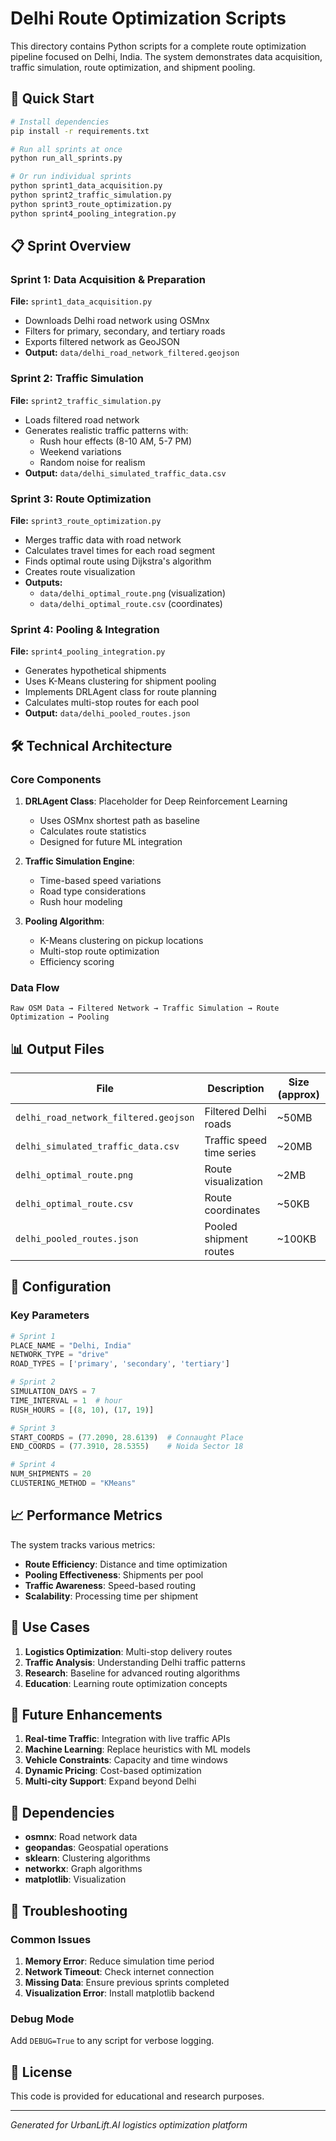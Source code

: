 # Delhi Route Optimization Scripts

This directory contains Python scripts for a complete route optimization pipeline focused on Delhi, India. The system demonstrates data acquisition, traffic simulation, route optimization, and shipment pooling.

## 🚀 Quick Start

```bash
# Install dependencies
pip install -r requirements.txt

# Run all sprints at once
python run_all_sprints.py

# Or run individual sprints
python sprint1_data_acquisition.py
python sprint2_traffic_simulation.py
python sprint3_route_optimization.py
python sprint4_pooling_integration.py
```

## 📋 Sprint Overview

### Sprint 1: Data Acquisition & Preparation
**File:** `sprint1_data_acquisition.py`

- Downloads Delhi road network using OSMnx
- Filters for primary, secondary, and tertiary roads
- Exports filtered network as GeoJSON
- **Output:** `data/delhi_road_network_filtered.geojson`

### Sprint 2: Traffic Simulation
**File:** `sprint2_traffic_simulation.py`

- Loads filtered road network
- Generates realistic traffic patterns with:
  - Rush hour effects (8-10 AM, 5-7 PM)
  - Weekend variations
  - Random noise for realism
- **Output:** `data/delhi_simulated_traffic_data.csv`

### Sprint 3: Route Optimization
**File:** `sprint3_route_optimization.py`

- Merges traffic data with road network
- Calculates travel times for each road segment
- Finds optimal route using Dijkstra's algorithm
- Creates route visualization
- **Outputs:** 
  - `data/delhi_optimal_route.png` (visualization)
  - `data/delhi_optimal_route.csv` (coordinates)

### Sprint 4: Pooling & Integration
**File:** `sprint4_pooling_integration.py`

- Generates hypothetical shipments
- Uses K-Means clustering for shipment pooling
- Implements DRLAgent class for route planning
- Calculates multi-stop routes for each pool
- **Output:** `data/delhi_pooled_routes.json`

## 🛠 Technical Architecture

### Core Components

1. **DRLAgent Class**: Placeholder for Deep Reinforcement Learning
   - Uses OSMnx shortest path as baseline
   - Calculates route statistics
   - Designed for future ML integration

2. **Traffic Simulation Engine**:
   - Time-based speed variations
   - Road type considerations
   - Rush hour modeling

3. **Pooling Algorithm**:
   - K-Means clustering on pickup locations
   - Multi-stop route optimization
   - Efficiency scoring

### Data Flow

```
Raw OSM Data → Filtered Network → Traffic Simulation → Route Optimization → Pooling
```

## 📊 Output Files

| File | Description | Size (approx) |
|------|-------------|---------------|
| `delhi_road_network_filtered.geojson` | Filtered Delhi roads | ~50MB |
| `delhi_simulated_traffic_data.csv` | Traffic speed time series | ~20MB |
| `delhi_optimal_route.png` | Route visualization | ~2MB |
| `delhi_optimal_route.csv` | Route coordinates | ~50KB |
| `delhi_pooled_routes.json` | Pooled shipment routes | ~100KB |

## 🔧 Configuration

### Key Parameters

```python
# Sprint 1
PLACE_NAME = "Delhi, India"
NETWORK_TYPE = "drive"
ROAD_TYPES = ['primary', 'secondary', 'tertiary']

# Sprint 2
SIMULATION_DAYS = 7
TIME_INTERVAL = 1  # hour
RUSH_HOURS = [(8, 10), (17, 19)]

# Sprint 3
START_COORDS = (77.2090, 28.6139)  # Connaught Place
END_COORDS = (77.3910, 28.5355)    # Noida Sector 18

# Sprint 4
NUM_SHIPMENTS = 20
CLUSTERING_METHOD = "KMeans"
```

## 📈 Performance Metrics

The system tracks various metrics:

- **Route Efficiency**: Distance and time optimization
- **Pooling Effectiveness**: Shipments per pool
- **Traffic Awareness**: Speed-based routing
- **Scalability**: Processing time per shipment

## 🎯 Use Cases

1. **Logistics Optimization**: Multi-stop delivery routes
2. **Traffic Analysis**: Understanding Delhi traffic patterns
3. **Research**: Baseline for advanced routing algorithms
4. **Education**: Learning route optimization concepts

## 🔮 Future Enhancements

1. **Real-time Traffic**: Integration with live traffic APIs
2. **Machine Learning**: Replace heuristics with ML models
3. **Vehicle Constraints**: Capacity and time windows
4. **Dynamic Pricing**: Cost-based optimization
5. **Multi-city Support**: Expand beyond Delhi

## 📝 Dependencies

- **osmnx**: Road network data
- **geopandas**: Geospatial operations
- **sklearn**: Clustering algorithms
- **networkx**: Graph algorithms
- **matplotlib**: Visualization

## 🐛 Troubleshooting

### Common Issues

1. **Memory Error**: Reduce simulation time period
2. **Network Timeout**: Check internet connection
3. **Missing Data**: Ensure previous sprints completed
4. **Visualization Error**: Install matplotlib backend

### Debug Mode

Add `DEBUG=True` to any script for verbose logging.

## 📄 License

This code is provided for educational and research purposes.

---

*Generated for UrbanLift.AI logistics optimization platform*